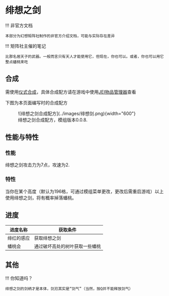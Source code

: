 # 绯想之剑

!!! 非官方文档

    本部分为幻想矩阵社制作的非官方介绍文档，可能与实际存在差异

!!! 矩阵社主催的笔记

    比那名居天子的武器。一般而言只有天人才能使用它，但现在，你也可以。或者，你也可以用它整点蟠桃来吃


## 合成

需使用[仪式合成](../功能与特性/仪式合成.md)，具体合成配方请在游戏中使用[JEI物品管理器](https://www.mcmod.cn/class/459.html)查看

下图为本页面编写时的合成配方

<figure markdown>
  ![绯想之剑合成配方](../images/绯想剑.png){width="600"}
  <figcaption>绯想之剑合成配方，模组版本0.0.8.</figcaption>
</figure>

## 性能与特性

### 性能

绯想之剑攻击力为7点，攻速为2.

### 特性

当你在某个高度（默认为196格，可通过模组菜单更改，更改后需重启游戏）以上使用绯想之剑，将有概率掉落蟠桃。

## 进度

进度名称|获取条件
-----|--------
绯红的感应|获取绯想之剑
蟠桃会|通过破坏高处的树叶获取一些蟠桃


## 其他


!!! 你知道吗？

    绯想之剑的剑柄才是本体，剑刃其实是“剑气”（当然，按Q并不能释放剑气）


